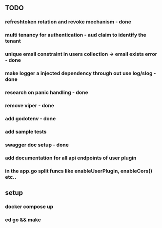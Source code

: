 
## TODO

### refreshtoken rotation and revoke mechanism - done
### multi tenancy for authentication - aud claim to identify the tenant
### unique email constraint in users collection -> email exists error  - done
### make logger a injected dependency through out use log/slog - done
### research on panic handling - done
### remove viper - done
### add godotenv - done
### add sample tests
### swagger doc setup - done
### add documentation for all api endpoints of user plugin
### in the app.go split funcs like enableUserPlugin, enableCors() etc..

## setup

### docker compose up
### cd go && make